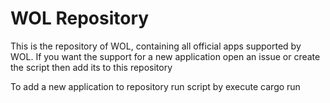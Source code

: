 # WOL Repository

This is the repository of WOL, containing all official apps supported by WOL.
If you want the support for a new application open an issue or create the script then add its to this repository

To add a new application to repository run script by execute cargo run